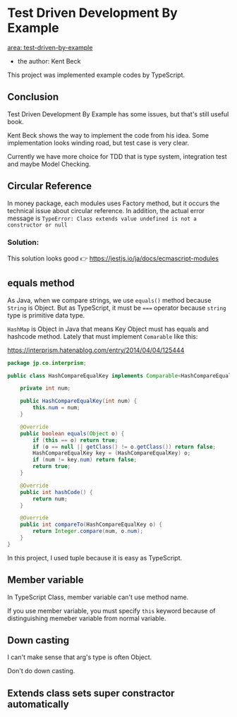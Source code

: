 # Test Driven Development By Example
[area: test-driven-by-example](https://github.com/casaub0n/casaub0n/labels/area%3A%20test-driven-by-example "use this label in GitHub")

- the author: Kent Beck

This project was implemented example codes by TypeScript.

## Conclusion
Test Driven Development By Example has some issues, but that's still useful book.

Kent Beck shows the way to implement the code from his idea. Some implementation looks winding road, but test case is very clear.

Currently we have more choice for TDD that is type system, integration test and maybe Model Checking.

## Circular Reference
In money package, each modules uses Factory method, but it occurs the technical issue about circular reference.
In addition, the actual error message is `TypeError: Class extends value undefined is not a constructor or null`

### Solution:
This solution looks good 👉 https://jestjs.io/ja/docs/ecmascript-modules

## equals method
As Java, when we compare strings, we use `equals()` method because `String` is Object. But as TypeScript, it must be `===` operator because `string` type is primitive data type. 

`HashMap` is Object in Java that means Key Object must has equals and hashcode method. Lately that must implement `Comarable` like this:

https://interprism.hatenablog.com/entry/2014/04/04/125444
```Java
package jp.co.interprism;

public class HashCompareEqualKey implements Comparable<HashCompareEqualKey> {

    private int num;

    public HashCompareEqualKey(int num) {
        this.num = num;
    }

    @Override
    public boolean equals(Object o) {
        if (this == o) return true;
        if (o == null || getClass() != o.getClass()) return false;
        HashCompareEqualKey key = (HashCompareEqualKey) o;
        if (num != key.num) return false;
        return true;
    }

    @Override
    public int hashCode() {
        return num;
    }

    @Override
    public int compareTo(HashCompareEqualKey o) {
        return Integer.compare(num, o.num);
    }
}
```

In this project, I used tuple because it is easy as TypeScript.

## Member variable
In TypeScript Class, member variable can't use method name.

If you use member variable, you must specify `this` keyword because of distinguishing memeber variable from normal variable.

## Down casting
I can't make sense that arg's type is often Object.

Don't do down casting.

## Extends class sets super constractor automatically
